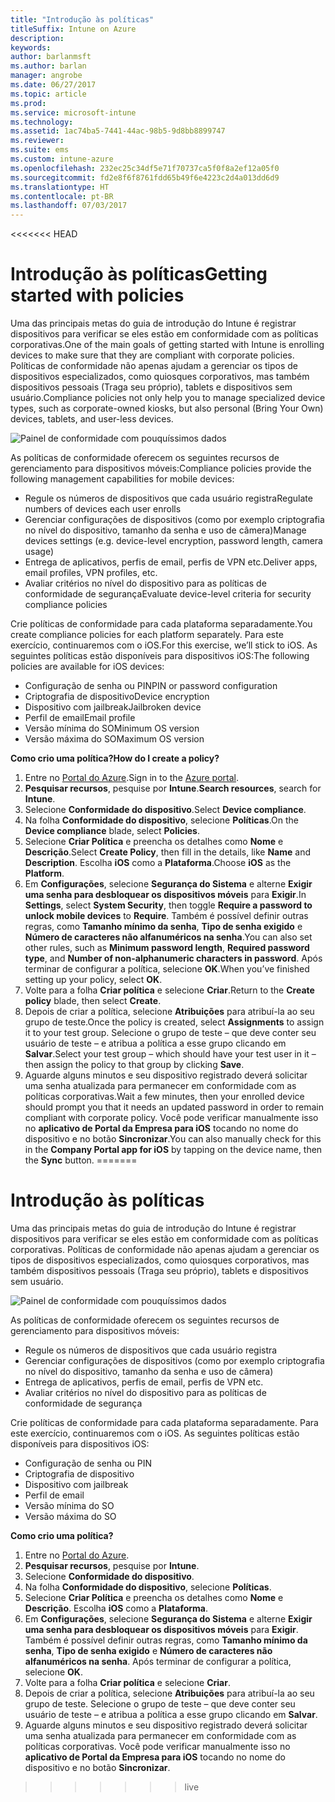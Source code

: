 ```yaml
---
title: "Introdução às políticas"
titleSuffix: Intune on Azure
description: 
keywords: 
author: barlanmsft
ms.author: barlan
manager: angrobe
ms.date: 06/27/2017
ms.topic: article
ms.prod: 
ms.service: microsoft-intune
ms.technology: 
ms.assetid: 1ac74ba5-7441-44ac-98b5-9d8bb8899747
ms.reviewer: 
ms.suite: ems
ms.custom: intune-azure
ms.openlocfilehash: 232ec25c34df5e71f70737ca5f0f8a2ef12a05f0
ms.sourcegitcommit: fd2e8f6f8761fdd65b49f6e4223c2d4a013dd6d9
ms.translationtype: HT
ms.contentlocale: pt-BR
ms.lasthandoff: 07/03/2017
---
```

<<<<<<< HEAD
# <span data-ttu-id="b4cff-102">Introdução às políticas</span><span class="sxs-lookup"><span data-stu-id="b4cff-102">Getting started with policies</span></span>
<a id="getting-started-with-policies" class="xliff"></a>

<span data-ttu-id="b4cff-103">Uma das principais metas do guia de introdução do Intune é registrar dispositivos para verificar se eles estão em conformidade com as políticas corporativas.</span><span class="sxs-lookup"><span data-stu-id="b4cff-103">One of the main goals of getting started with Intune is enrolling devices to make sure that they are compliant with corporate policies.</span></span> <span data-ttu-id="b4cff-104">Políticas de conformidade não apenas ajudam a gerenciar os tipos de dispositivos especializados, como quiosques corporativos, mas também dispositivos pessoais (Traga seu próprio), tablets e dispositivos sem usuário.</span><span class="sxs-lookup"><span data-stu-id="b4cff-104">Compliance policies not only help you to manage specialized device types, such as corporate-owned kiosks, but also personal (Bring Your Own) devices, tablets, and user-less devices.</span></span>

![Painel de conformidade com pouquíssimos dados](/intune/media/generic-compliance-dashboard.png)

<span data-ttu-id="b4cff-106">As políticas de conformidade oferecem os seguintes recursos de gerenciamento para dispositivos móveis:</span><span class="sxs-lookup"><span data-stu-id="b4cff-106">Compliance policies provide the following management capabilities for mobile devices:</span></span>

* <span data-ttu-id="b4cff-107">Regule os números de dispositivos que cada usuário registra</span><span class="sxs-lookup"><span data-stu-id="b4cff-107">Regulate numbers of devices each user enrolls</span></span>
* <span data-ttu-id="b4cff-108">Gerenciar configurações de dispositivos (como por exemplo criptografia no nível do dispositivo, tamanho da senha e uso de câmera)</span><span class="sxs-lookup"><span data-stu-id="b4cff-108">Manage devices settings (e.g. device-level encryption, password length, camera usage)</span></span>
* <span data-ttu-id="b4cff-109">Entrega de aplicativos, perfis de email, perfis de VPN etc.</span><span class="sxs-lookup"><span data-stu-id="b4cff-109">Deliver apps, email profiles, VPN profiles, etc.</span></span>
* <span data-ttu-id="b4cff-110">Avaliar critérios no nível do dispositivo para as políticas de conformidade de segurança</span><span class="sxs-lookup"><span data-stu-id="b4cff-110">Evaluate device-level criteria for security compliance policies</span></span>

<span data-ttu-id="b4cff-111">Crie políticas de conformidade para cada plataforma separadamente.</span><span class="sxs-lookup"><span data-stu-id="b4cff-111">You create compliance policies for each platform separately.</span></span> <span data-ttu-id="b4cff-112">Para este exercício, continuaremos com o iOS.</span><span class="sxs-lookup"><span data-stu-id="b4cff-112">For this exercise, we’ll stick to iOS.</span></span> <span data-ttu-id="b4cff-113">As seguintes políticas estão disponíveis para dispositivos iOS:</span><span class="sxs-lookup"><span data-stu-id="b4cff-113">The following policies are available for iOS devices:</span></span>

* <span data-ttu-id="b4cff-114">Configuração de senha ou PIN</span><span class="sxs-lookup"><span data-stu-id="b4cff-114">PIN or password configuration</span></span>
* <span data-ttu-id="b4cff-115">Criptografia de dispositivo</span><span class="sxs-lookup"><span data-stu-id="b4cff-115">Device encryption</span></span>
* <span data-ttu-id="b4cff-116">Dispositivo com jailbreak</span><span class="sxs-lookup"><span data-stu-id="b4cff-116">Jailbroken device</span></span>
* <span data-ttu-id="b4cff-117">Perfil de email</span><span class="sxs-lookup"><span data-stu-id="b4cff-117">Email profile</span></span>
* <span data-ttu-id="b4cff-118">Versão mínima do SO</span><span class="sxs-lookup"><span data-stu-id="b4cff-118">Minimum OS version</span></span>
* <span data-ttu-id="b4cff-119">Versão máxima do SO</span><span class="sxs-lookup"><span data-stu-id="b4cff-119">Maximum OS version</span></span>

<span data-ttu-id="b4cff-120">__Como crio uma política?__</span><span class="sxs-lookup"><span data-stu-id="b4cff-120">__How do I create a policy?__</span></span>

1. <span data-ttu-id="b4cff-121">Entre no [Portal do Azure](https://portal.azure.com).</span><span class="sxs-lookup"><span data-stu-id="b4cff-121">Sign in to the [Azure portal](https://portal.azure.com).</span></span>
2. <span data-ttu-id="b4cff-122">**Pesquisar recursos**, pesquise por **Intune**.</span><span class="sxs-lookup"><span data-stu-id="b4cff-122">**Search resources**, search for **Intune**.</span></span>
3. <span data-ttu-id="b4cff-123">Selecione **Conformidade do dispositivo**.</span><span class="sxs-lookup"><span data-stu-id="b4cff-123">Select **Device compliance**.</span></span>
4. <span data-ttu-id="b4cff-124">Na folha **Conformidade do dispositivo**, selecione **Políticas**.</span><span class="sxs-lookup"><span data-stu-id="b4cff-124">On the **Device compliance** blade, select **Policies**.</span></span>
5. <span data-ttu-id="b4cff-125">Selecione **Criar Política** e preencha os detalhes como **Nome** e **Descrição**.</span><span class="sxs-lookup"><span data-stu-id="b4cff-125">Select **Create Policy**, then fill in the details, like **Name** and **Description**.</span></span> <span data-ttu-id="b4cff-126">Escolha **iOS** como a **Plataforma**.</span><span class="sxs-lookup"><span data-stu-id="b4cff-126">Choose **iOS** as the **Platform**.</span></span>
6. <span data-ttu-id="b4cff-127">Em **Configurações**, selecione **Segurança do Sistema** e alterne **Exigir uma senha para desbloquear os dispositivos móveis** para **Exigir**.</span><span class="sxs-lookup"><span data-stu-id="b4cff-127">In **Settings**, select **System Security**, then toggle **Require a password to unlock mobile devices** to **Require**.</span></span> <span data-ttu-id="b4cff-128">Também é possível definir outras regras, como **Tamanho mínimo da senha**, **Tipo de senha exigido** e **Número de caracteres não alfanuméricos na senha**.</span><span class="sxs-lookup"><span data-stu-id="b4cff-128">You can also set other rules, such as **Minimum password length**, **Required password type**, and **Number of non-alphanumeric characters in password**.</span></span> <span data-ttu-id="b4cff-129">Após terminar de configurar a política, selecione **OK**.</span><span class="sxs-lookup"><span data-stu-id="b4cff-129">When you’ve finished setting up your policy, select **OK**.</span></span>
7. <span data-ttu-id="b4cff-130">Volte para a folha **Criar política** e selecione **Criar**.</span><span class="sxs-lookup"><span data-stu-id="b4cff-130">Return to the **Create policy** blade, then select **Create**.</span></span>
8. <span data-ttu-id="b4cff-131">Depois de criar a política, selecione **Atribuições** para atribuí-la ao seu grupo de teste.</span><span class="sxs-lookup"><span data-stu-id="b4cff-131">Once the policy is created, select **Assignments** to assign it to your test group.</span></span> <span data-ttu-id="b4cff-132">Selecione o grupo de teste – que deve conter seu usuário de teste – e atribua a política a esse grupo clicando em **Salvar**.</span><span class="sxs-lookup"><span data-stu-id="b4cff-132">Select your test group – which should have your test user in it – then assign the policy to that group by clicking **Save**.</span></span>
9. <span data-ttu-id="b4cff-133">Aguarde alguns minutos e seu dispositivo registrado deverá solicitar uma senha atualizada para permanecer em conformidade com as políticas corporativas.</span><span class="sxs-lookup"><span data-stu-id="b4cff-133">Wait a few minutes, then your enrolled device should prompt you that it needs an updated password in order to remain compliant with corporate policy.</span></span> <span data-ttu-id="b4cff-134">Você pode verificar manualmente isso no **aplicativo de Portal da Empresa para iOS** tocando no nome do dispositivo e no botão **Sincronizar**.</span><span class="sxs-lookup"><span data-stu-id="b4cff-134">You can also manually check for this in the **Company Portal app for iOS** by tapping on the device name, then the **Sync** button.</span></span>
=======
# Introdução às políticas
<a id="getting-started-with-policies" class="xliff"></a>

Uma das principais metas do guia de introdução do Intune é registrar dispositivos para verificar se eles estão em conformidade com as políticas corporativas. Políticas de conformidade não apenas ajudam a gerenciar os tipos de dispositivos especializados, como quiosques corporativos, mas também dispositivos pessoais (Traga seu próprio), tablets e dispositivos sem usuário.

![Painel de conformidade com pouquíssimos dados](/intune/media/generic-compliance-dashboard.png)

As políticas de conformidade oferecem os seguintes recursos de gerenciamento para dispositivos móveis:

* Regule os números de dispositivos que cada usuário registra
* Gerenciar configurações de dispositivos (como por exemplo criptografia no nível do dispositivo, tamanho da senha e uso de câmera)
* Entrega de aplicativos, perfis de email, perfis de VPN etc.
* Avaliar critérios no nível do dispositivo para as políticas de conformidade de segurança

Crie políticas de conformidade para cada plataforma separadamente. Para este exercício, continuaremos com o iOS. As seguintes políticas estão disponíveis para dispositivos iOS:

* Configuração de senha ou PIN
* Criptografia de dispositivo
* Dispositivo com jailbreak
* Perfil de email
* Versão mínima do SO
* Versão máxima do SO

__Como crio uma política?__

1. Entre no [Portal do Azure](https://portal.azure.com).
2. **Pesquisar recursos**, pesquise por **Intune**.
3. Selecione **Conformidade do dispositivo**.
4. Na folha **Conformidade do dispositivo**, selecione **Políticas**.
5. Selecione **Criar Política** e preencha os detalhes como **Nome** e **Descrição**. Escolha **iOS** como a **Plataforma**.
6. Em **Configurações**, selecione **Segurança do Sistema** e alterne **Exigir uma senha para desbloquear os dispositivos móveis** para **Exigir**. Também é possível definir outras regras, como **Tamanho mínimo da senha**, **Tipo de senha exigido** e **Número de caracteres não alfanuméricos na senha**. Após terminar de configurar a política, selecione **OK**.
7. Volte para a folha **Criar política** e selecione **Criar**.
8. Depois de criar a política, selecione **Atribuições** para atribuí-la ao seu grupo de teste. Selecione o grupo de teste – que deve conter seu usuário de teste – e atribua a política a esse grupo clicando em **Salvar**.
9. Aguarde alguns minutos e seu dispositivo registrado deverá solicitar uma senha atualizada para permanecer em conformidade com as políticas corporativas. Você pode verificar manualmente isso no **aplicativo de Portal da Empresa para iOS** tocando no nome do dispositivo e no botão **Sincronizar**.
>>>>>>> live
